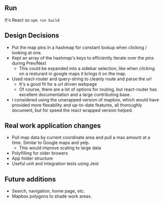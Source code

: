 ## Run
It's React so `npm run build`

## Design Decisions
- Put the map pins in a hashmap for constant lookup when clicking / looking at one.
- Kept an array of the hashmap's keys to efficiently iterate over the pins during Prev/Next 
    - This could be expanded into a sidebar selection, like when clicking on a resturant in google maps it brings it on the map.
- Used react-router and query-string to cleanly route and parse the url
    - It's a good fit for a url driven webpage 
    - Of course, there are a lot of options for routing, but react-router has excellent documentation and a large contributing base.
- I considered using the unwrapped version of mapbox, which would have provided more flexability and up-to-date features, all thoroughly document, but for speed the react wrapped version helped.  

## Real work application changes
- Pull map data by current coordinate area and pull a max amount at a time. Similar to Google maps and yelp.
    - This would improve scaling to large data
- Polyfilling for older browers
- App folder structure
- Useful unit and integration tests using Jest

## Future additions
- Search, navigation, home page, etc. 
- Mapbox polygons to shade work areas.


